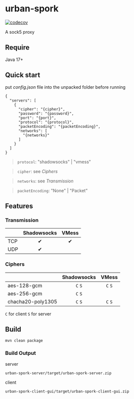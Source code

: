 # urban-spork

[![codecov](https://codecov.io/gh/Zmax0/urban-spork/branch/master/graph/badge.svg?token=6QAZQ05HZV)](https://codecov.io/gh/Zmax0/urban-spork)

A sock5 proxy

## Require

Java 17+

## Quick start

put *config.json* file into the unpacked folder before running

```json5
{
  "servers": [
    {
      "cipher": "{cipher}",
      "password": "{password}",
      "port": "{port}",
      "protocol": "{protocol}",
      "packetEncoding": "{packetEncoding}",
      "networks": [
        "{networks}"
      ]
    }
  ]
}
```

> `protocol`: "shadowsocks" | "vmess"

> `cipher`: see *Ciphers*

> `networks`: see *Transmission*

> `packetEncoding`: "None" | "Packet"

## Features

### Transmission

|     | Shadowsocks | VMess |
|:----|:-----------:|:-----:|
| TCP |      ✔      |   ✔   |
| UDP |      ✔      |       |

### Ciphers

|                   | Shadowsocks |  VMess  |
|:------------------|:-----------:|:-------:|
| aes-128-gcm       |   `C` `S`   | `C` `S` |
| aes-256-gcm       |   `C` `S`   |         |
| chacha20-poly1305 |   `C` `S`   | `C` `S` |

`C` for client `S` for server

## Build

    mvn clean package

### Build Output

server

    urban-spork-server/target/urban-spork-server.zip

client

    urban-spork-client-gui/target/urban-spork-client-gui.zip
